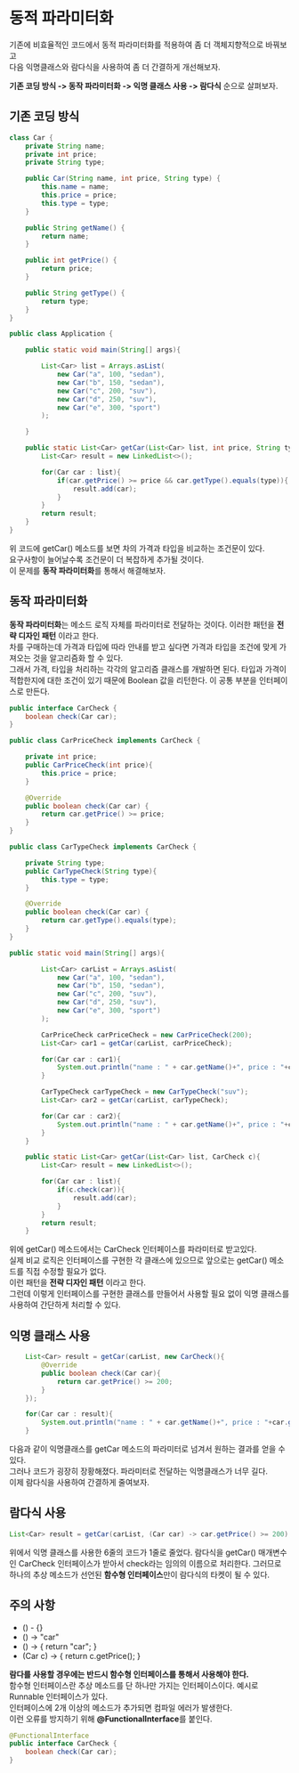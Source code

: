 # 동적 파라미터화

기존에 비효율적인 코드에서 동적 파라미터화를 적용하여 좀 더 객체지향적으로 바꿔보고    
다음 익명클래스와 람다식을 사용하여 좀 더 간결하게 개선해보자.
   
**기존 코딩 방식 -> 동작 파라미터화 -> 익명 클래스 사용 -> 람다식** 순으로 살펴보자.

## 기존 코딩 방식

```java
class Car {
    private String name;
    private int price;
    private String type;

    public Car(String name, int price, String type) {
        this.name = name;
        this.price = price;
        this.type = type;
    }

    public String getName() {
        return name;
    }

    public int getPrice() {
        return price;
    }

    public String getType() {
        return type;
    }
}
```

```java
public class Application {

    public static void main(String[] args){

        List<Car> list = Arrays.asList(
            new Car("a", 100, "sedan"),
            new Car("b", 150, "sedan"),
            new Car("c", 200, "suv"),
            new Car("d", 250, "suv"),
            new Car("e", 300, "sport")
        );

    }

    public static List<Car> getCar(List<Car> list, int price, String type){
        List<Car> result = new LinkedList<>();

        for(Car car : list){
            if(car.getPrice() >= price && car.getType().equals(type)){
                result.add(car);
            }
        }
        return result;
    }
}
```

위 코드에 getCar() 메소드를 보면 차의 가격과 타입을 비교하는 조건문이 있다.   
요구사항이 늘어날수록 조건문이 더 복잡하게 추가될 것이다.   
이 문제를 **동작 파라미터화**를 통해서 해결해보자.   


## 동작 파라미터화

**동작 파라미터화**는 메소드 로직 자체를 파라미터로 전달하는 것이다. 이러한 패턴을 **전략 디자인 패턴** 이라고 한다.    
차를 구매하는데 가격과 타입에 따라 안내를 받고 싶다면 가격과 타입을 조건에 맞게 가져오는 것을 알고리즘화 할 수 있다.   
그래서 가격, 타입을 처리하는 각각의 알고리즘 클래스를 개발하면 된다. 타입과 가격이 적합한지에 대한 조건이 있기 때문에 Boolean 값을 리턴한다.
이 공통 부분을 인터페이스로 만든다.   


```java
public interface CarCheck {
    boolean check(Car car);
}
```

```java
public class CarPriceCheck implements CarCheck {

    private int price;
    public CarPriceCheck(int price){
        this.price = price;
    }

    @Override
    public boolean check(Car car) {
        return car.getPrice() >= price;
    }
}
```

```java
public class CarTypeCheck implements CarCheck {

    private String type;
    public CarTypeCheck(String type){
        this.type = type;
    }

    @Override
    public boolean check(Car car) {
        return car.getType().equals(type);
    }
}
```


```java
public static void main(String[] args){

        List<Car> carList = Arrays.asList(
            new Car("a", 100, "sedan"),
            new Car("b", 150, "sedan"),
            new Car("c", 200, "suv"),
            new Car("d", 250, "suv"),
            new Car("e", 300, "sport")
        );

        CarPriceCheck carPriceCheck = new CarPriceCheck(200);
        List<Car> car1 = getCar(carList, carPriceCheck);

        for(Car car : car1){
            System.out.println("name : " + car.getName()+", price : "+car.getPrice());
        }

        CarTypeCheck carTypeCheck = new CarTypeCheck("suv");
        List<Car> car2 = getCar(carList, carTypeCheck);

        for(Car car : car2){
            System.out.println("name : " + car.getName()+", price : "+car.getType());
        }
    }

    public static List<Car> getCar(List<Car> list, CarCheck c){
        List<Car> result = new LinkedList<>();

        for(Car car : list){
            if(c.check(car)){
                result.add(car);
            }
        }
        return result;
    }
```

위에 getCar() 메소드에서는 CarCheck 인터페이스를 파라미터로 받고있다.    
실제 비교 로직은 인터페이스를 구현한 각 클래스에 있으므로 앞으로는 getCar() 메소드를 직접 수정할 필요가 없다.   
이런 패턴을 **전략 디자인 패턴** 이라고 한다.   
그런데 이렇게 인터페이스를 구현한 클래스를 만들어서 사용할 필요 없이 익명 클래스를 사용하여 간단하게 처리할 수 있다.   

## 익명 클래스 사용

```java
    List<Car> result = getCar(carList, new CarCheck(){
        @Override
        public boolean check(Car car){
            return car.getPrice() >= 200;
        }
    });

    for(Car car : result){
        System.out.println("name : " + car.getName()+", price : "+car.getPrice());
    }
```

다음과 같이 익명클래스를 getCar 메소드의 파라미터로 넘겨서 원하는 결과를 얻을 수 있다.   
그러나 코드가 굉장히 장황해졌다. 파라미터로 전달하는 익명클래스가 너무 길다.   
이제 람다식을 사용하여 간결하게 줄여보자.   


## 람다식 사용
```java
List<Car> result = getCar(carList, (Car car) -> car.getPrice() >= 200);
```
위에서 익명 클래스를 사용한 6줄의 코드가 1줄로 줄었다.
람다식을 getCar() 매개변수인 CarCheck 인터페이스가 받아서 check라는 임의의 이름으로 처리한다.
그러므로 하나의 추상 메소드가 선언된 **함수형 인터페이스**만이 람다식의 타켓이 될 수 있다.

## 주의 사항
- () - {}
- () -> "car"
- () -> { return "car"; }
- (Car c) -> { return c.getPrice(); }

**람다를 사용할 경우에는 반드시 함수형 인터페이스를 통해서 사용해야 한다.**   
함수형 인터페이스란 추상 메소드를 단 하나만 가지는 인터페이스이다. 예시로 Runnable 인터페이스가 있다.   
인터페이스에 2개 이상의 메소드가 추가되면 컴파일 에러가 발생한다.   
이런 오류를 방지하기 위해 **@FunctionalInterface**를 붙인다.


```java
@FunctionalInterface
public interface CarCheck {
    boolean check(Car car);
}
```







